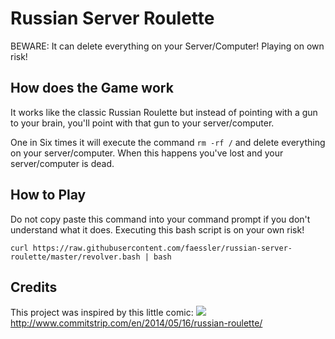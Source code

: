 # Russian Server Roulette
<aside class="warning">
BEWARE: It can delete everything on your Server/Computer! Playing on own risk!
</aside>

## How does the Game work
It works like the classic Russian Roulette but instead of pointing with a gun to your brain, you'll point with that gun to your server/computer.

One in Six times it will execute the command ```rm -rf /``` and delete everything on your server/computer. When this happens you've lost and your server/computer is dead.

## How to Play
<aside class="warning">
Do not copy paste this command into your command prompt if you don't understand what it does. Executing this bash script is on your own risk!
</aside>

```shell
curl https://raw.githubusercontent.com/faessler/russian-server-roulette/master/revolver.bash | bash
```

## Credits
This project was inspired by this little comic:
<img src="http://www.commitstrip.com/wp-content/uploads/2014/05/Strip-Roulette-russe-650-finalenglish.jpg" />
http://www.commitstrip.com/en/2014/05/16/russian-roulette/
